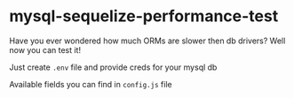 # mysql-sequelize-performance-test
<p>Have you ever wondered how much ORMs are slower then db drivers? Well now you can test it!</p>
<p>Just create <code>.env</code> file and provide creds for your mysql db</p>
<p>Available fields you can find in <code>config.js</code> file</p>
